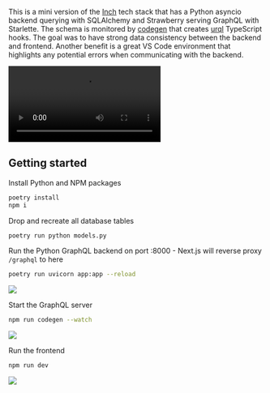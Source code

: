 This is a mini version of the [Inch](https://tryinch.com) tech stack that has a Python asyncio backend 
querying with SQLAlchemy and Strawberry serving GraphQL with Starlette. The schema is monitored by
[codegen](https://www.graphql-code-generator.com) that creates 
[urql](https://github.com/FormidableLabs/urql) TypeScript hooks. The goal was to have strong data 
consistency between the backend and frontend. Another benefit is a great VS Code environment that 
highlights any potential errors when communicating with the backend. 

![](https://user-images.githubusercontent.com/701/140308942-264f40fa-f6ac-43cf-88f0-b6c4bfdfe105.mp4)

## Getting started

Install Python and NPM packages

```bash
poetry install
npm i
```

Drop and recreate all database tables

```bash
poetry run python models.py
```

Run the Python GraphQL backend on port :8000 - Next.js will reverse proxy `/graphql` to here

```bash
poetry run uvicorn app:app --reload
```

![](https://ss.solberg.is/7GOZ7I+)

Start the GraphQL server

```bash
npm run codegen --watch
```

![](https://ss.solberg.is/hTHyzj+)

Run the frontend

```bash
npm run dev
```

![](https://ss.solberg.is/chu0zY+)


